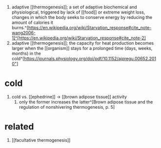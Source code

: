 1. adaptive [[thermogenesis]]; a set of adaptive biochemical and physiological, triggered by lack of [[food]] or extreme weight loss, changes in which the body seeks to conserve energy by reducing the amount of calories it burns.^[https://en.wikipedia.org/wiki/Starvation_response#cite_note-wang2006-1]^[https://en.wikipedia.org/wiki/Starvation_response#cite_note-2]
2. adaptive [[thermogenesis]]; the capacity for heat production becomes larger when the [[organism]] stays for a prolonged time (days, weeks, months) in the cold^[https://journals.physiology.org/doi/pdf/10.1152/ajpregu.00652.2010"]

# cold
1. cold vs. [[ephedrine]] → [[brown adipose tissue]] activity
	1. only the former increases the latter^[Brown adipose tissue and the regulation of nonshivering thermogenesis, p. 5]

# related
1. [[facultative thermogenesis]]
